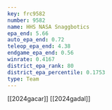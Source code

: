 ```yaml
---
key: frc9582
number: 9582
name: HHS NASA Snaggbotics
epa_end: 5.66
auto_epa_end: 0.72
teleop_epa_end: 4.38
endgame_epa_end: 0.56
winrate: 0.4167
district_epa_rank: 80
district_epa_percentile: 0.1753
type: Team
---
```

[[2024gacar]]
[[2024gadal]]
